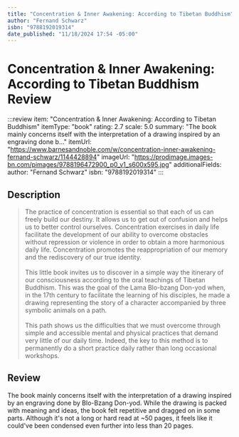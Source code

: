 ```yaml
---
title: "Concentration & Inner Awakening: According to Tibetan Buddhism"
author: "Fernand Schwarz"
isbn: "9788192019314"
date_published: "11/18/2024 17:54 -05:00"
---
```


# Concentration & Inner Awakening: According to Tibetan Buddhism Review

:::review
item: "Concentration & Inner Awakening: According to Tibetan Buddhism"
itemType: "book"
rating: 2.7
scale: 5.0
summary: "The book mainly concerns itself with the interpretation of a drawing inspired by an engraving done b..."
itemUrl: "https://www.barnesandnoble.com/w/concentration-inner-awakening-fernand-schwarz/1144428894"
imageUrl: "https://prodimage.images-bn.com/pimages/9788196472900_p0_v1_s600x595.jpg"
additionalFields:
  author: "Fernand Schwarz"
  isbn: "9788192019314"
:::

## Description

> The practice of concentration is essential so that each of us can freely build our destiny. It allows us to get out of confusion and helps us to better control ourselves. Concentration exercises in daily life facilitate the development of our ability to overcome obstacles without repression or violence in order to obtain a more harmonious daily life. Concentration promotes the reappropriation of our memory and the rediscovery of our true identity.  
> <br>
> This little book invites us to discover in a simple way the itinerary of our consciousness according to the oral teachings of Tibetan Buddhism. This was the goal of the Lama Blo-bzang Don-yod when, in the 17th century to facilitate the learning of his disciples, he made a drawing representing the story of a character accompanied by three symbolic animals on a path.  
> <br>
> This path shows us the difficulties that we must overcome through simple and accessible mental and physical practices that demand very little of our daily time. Indeed, the key to this method is to permanently do a short practice daily rather than long occasional workshops.  

## Review

The book mainly concerns itself with the interpretation of a drawing inspired by an engraving done by Blo-Bzang Don-yod. While the drawing is packed with meaning and ideas, the book felt repetitive and dragged on in some parts. Although it's not a long or hard read at ~50 pages, it feels like it could've been condensed even further into less than 20 pages. 
